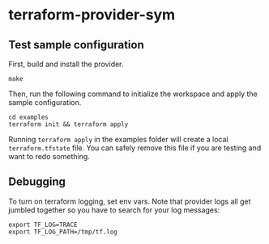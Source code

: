 # terraform-provider-sym

## Test sample configuration

First, build and install the provider.

```shell
make
```

Then, run the following command to initialize the workspace and apply the sample configuration.

```shell
cd examples
terraform init && terraform apply
```

Running `terraform apply` in the examples folder will create a local `terraform.tfstate` file. You can safely remove this file if you are testing and want to redo something.

## Debugging

To turn on terraform logging, set env vars. Note that provider logs all get jumbled together so you have to search for your log messages:

```shell
export TF_LOG=TRACE
export TF_LOG_PATH=/tmp/tf.log
```


